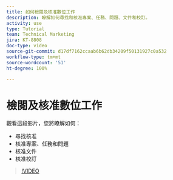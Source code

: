 ```yaml
---
title: 如何檢閱及核准數位工作
description: 瞭解如何尋找和核准專案、任務、問題、文件和校訂。
activity: use
type: Tutorial
team: Technical Marketing
jira: KT-8808
doc-type: video
source-git-commit: d17df7162ccaab6b62db34209f50131927c0a532
workflow-type: tm+mt
source-wordcount: '51'
ht-degree: 100%

---
```


# 檢閱及核准數位工作

觀看這段影片，您將瞭解如何：

* 尋找核准
* 核准專案、任務和問題
* 核准文件
* 核准校訂

>[!VIDEO](https://video.tv.adobe.com/v/335108/?quality=12&learn=on&enablevpops)

<!---
learn more URLS
Approving work
Home area for Reviewers
Guides
Home overview for Reviewers
Issue page overview
--->